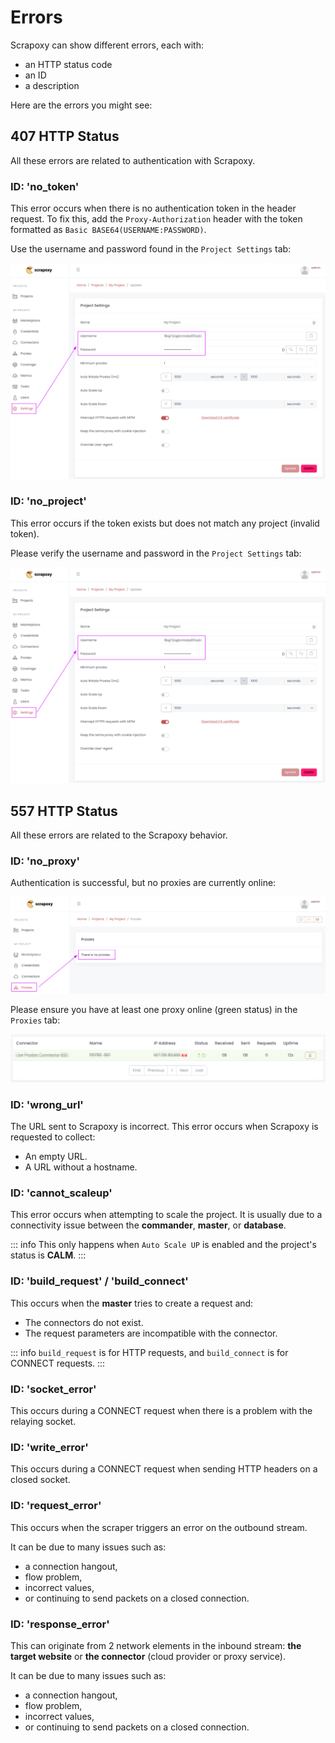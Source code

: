 # Errors

Scrapoxy can show different errors, each with:

* an HTTP status code
* an ID
* a description

Here are the errors you might see:


## 407 HTTP Status

All these errors are related to authentication with Scrapoxy.


### ID: 'no_token'

This error occurs when there is no authentication token in the header request.
To fix this, add the `Proxy-Authorization` header with the token formatted as `Basic BASE64(USERNAME:PASSWORD)`.

Use the username and password found in the `Project Settings` tab:


![Project settings](no_token.png)


### ID: 'no_project'

This error occurs if the token exists but does not match any project (invalid token).

Please verify the username and password in the `Project Settings` tab:

![Project settings](no_token.png)


## 557 HTTP Status

All these errors are related to the Scrapoxy behavior.


### ID: 'no_proxy'

Authentication is successful, but no proxies are currently online:

![No proxy online](no_proxy_empty.png)

Please ensure you have at least one proxy online (green status) in the `Proxies` tab:

![Only one proxy online](no_proxy_one.png)


### ID: 'wrong_url'

The URL sent to Scrapoxy is incorrect.
This error occurs when Scrapoxy is requested to collect:

* An empty URL.
* A URL without a hostname.


### ID: 'cannot_scaleup'

This error occurs when attempting to scale the project.
It is usually due to a connectivity issue between the **commander**, **master**, or **database**.

::: info
This only happens when `Auto Scale UP` is enabled and the project's status is **CALM**.
:::


### ID: 'build_request' / 'build_connect'

This occurs when the **master** tries to create a request and:

* The connectors do not exist.
* The request parameters are incompatible with the connector. 

::: info
`build_request` is for HTTP requests, and `build_connect` is for CONNECT requests.
:::


### ID: 'socket_error'

This occurs during a CONNECT request when there is a problem with the relaying socket.


### ID: 'write_error'

This occurs during a CONNECT request when sending HTTP headers on a closed socket.


### ID: 'request_error'


This occurs when the scraper triggers an error on the outbound stream.

It can be due to many issues such as:

* a connection hangout,
* flow problem,
* incorrect values,
* or continuing to send packets on a closed connection.


### ID: 'response_error'

This can originate from 2 network elements in the inbound stream: **the target website** or **the connector** (cloud provider or proxy service). 

It can be due to many issues such as:

* a connection hangout,
* flow problem,
* incorrect values,
* or continuing to send packets on a closed connection.
